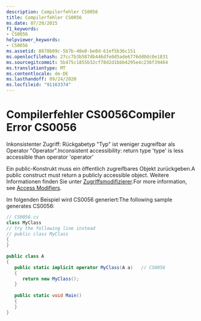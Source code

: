 ```yaml
---
description: Compilerfehler CS0056
title: Compilerfehler CS0056
ms.date: 07/20/2015
f1_keywords:
- CS0056
helpviewer_keywords:
- CS0056
ms.assetid: 8878b09c-5b7b-40e0-be0d-61ef5b36c151
ms.openlocfilehash: 27cc7b3b587db446dfe0d5ade6776dd0dc0e1831
ms.sourcegitcommit: 5b475c1855b32cf78d2d1bbb4295e4c236f39464
ms.translationtype: MT
ms.contentlocale: de-DE
ms.lasthandoff: 09/24/2020
ms.locfileid: "91163374"
---
```

# <a name="compiler-error-cs0056"></a><span data-ttu-id="0c68d-103">Compilerfehler CS0056</span><span class="sxs-lookup"><span data-stu-id="0c68d-103">Compiler Error CS0056</span></span>

<span data-ttu-id="0c68d-104">Inkonsistenter Zugriff: Rückgabetyp "Typ" ist weniger zugreifbar als Operator "Operator".</span><span class="sxs-lookup"><span data-stu-id="0c68d-104">Inconsistent accessibility: return type 'type' is less accessible than operator 'operator'</span></span>  
  
 <span data-ttu-id="0c68d-105">Ein public-Konstrukt muss ein öffentlich zugreifbares Objekt zurückgeben.</span><span class="sxs-lookup"><span data-stu-id="0c68d-105">A public construct must return a publicly accessible object.</span></span> <span data-ttu-id="0c68d-106">Weitere Informationen finden Sie unter [Zugriffsmodifizierer](../programming-guide/classes-and-structs/access-modifiers.md).</span><span class="sxs-lookup"><span data-stu-id="0c68d-106">For more information, see [Access Modifiers](../programming-guide/classes-and-structs/access-modifiers.md).</span></span>  
  
 <span data-ttu-id="0c68d-107">Im folgenden Beispiel wird CS0056 generiert:</span><span class="sxs-lookup"><span data-stu-id="0c68d-107">The following sample generates CS0056:</span></span>  
  
```csharp  
// CS0056.cs  
class MyClass  
// try the following line instead  
// public class MyClass  
{  
}  
  
public class A  
{  
   public static implicit operator MyClass(A a)   // CS0056  
   {  
      return new MyClass();  
   }  
  
   public static void Main()  
   {  
   }  
}  
```
